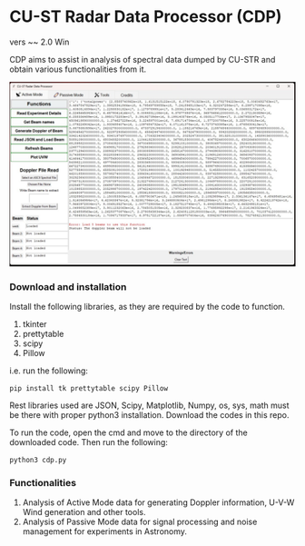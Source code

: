 # CU-ST Radar Data Processor (CDP)

vers ~~ 2.0 Win

CDP aims to assist in analysis of spectral data dumped by CU-STR and obtain various functionalities from it. 

![alt text](https://github.com/JunesDiary/cdp/blob/main/cdp.jpg?raw=true)


### Download and installation
Install the following libraries, as they are required by the code to function. 

1. tkinter
2. prettytable
3. scipy
4. Pillow

i.e. run the following:

```
pip install tk prettytable scipy Pillow
```

Rest libraries used are JSON, Scipy, Matplotlib, Numpy, os, sys, math must be there with proper python3 installation. Download the codes in this repo.

To run the code, open the cmd and move to the directory of the downloaded code. Then run the following:



```
python3 cdp.py
```


### Functionalities

1. Analysis of Active Mode data for generating Doppler information, U-V-W Wind generation and other tools.
2. Analysis of Passive Mode data for signal processing and noise management for experiments in Astronomy.
